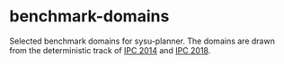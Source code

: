 # benchmark-domains
Selected benchmark domains for sysu-planner. The domains are drawn from the deterministic track of [IPC 2014](https://helios.hud.ac.uk/scommv/IPC-14/) and [IPC 2018](https://ipc2018-classical.bitbucket.io/#).
